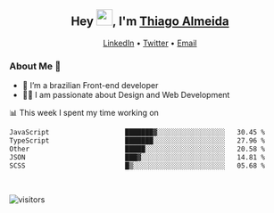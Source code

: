 

<h2 align="center">Hey <img src="https://github.com/TheDudeThatCode/TheDudeThatCode/blob/master/Assets/Hi.gif" width="29">, I'm <a href="https://www.linkedin.com/in/thiago-almeida-69785569/">Thiago Almeida</a></h2>
<p align="center">
  <a href="https://www.linkedin.com/in/thiago-almeida-69785569/">LinkedIn</a> •
  <a href="https://twitter.com/thiagoloal">Twitter</a> •
  <a href="mailto:thiagoloal@gmail.com">Email</a>
</p>

### About Me 🚀
- 🌱  I’m a brazilian Front-end developer</br>
- 👨‍💻  I am passionate about Design and Web Development</br>

<!-- ![Thiago Almeida github stats](https://github-readme-stats.vercel.app/api?username=thiagoloal&show_icons=true&hide_border=true)&nbsp;&nbsp; -->

📊 This week I spent my time working on
<!--START_SECTION:waka-->

```txt
JavaScript                   ███████▓░░░░░░░░░░░░░░░░░   30.45 %
TypeScript                   ███████░░░░░░░░░░░░░░░░░░   27.96 %
Other                        █████░░░░░░░░░░░░░░░░░░░░   20.58 %
JSON                         ███▓░░░░░░░░░░░░░░░░░░░░░   14.81 %
SCSS                         █▒░░░░░░░░░░░░░░░░░░░░░░░   05.68 %
```

<!--END_SECTION:waka-->

<br />

![visitors](https://visitor-badge.laobi.icu/badge?page_id=thiagoloal.thiagoloal)
